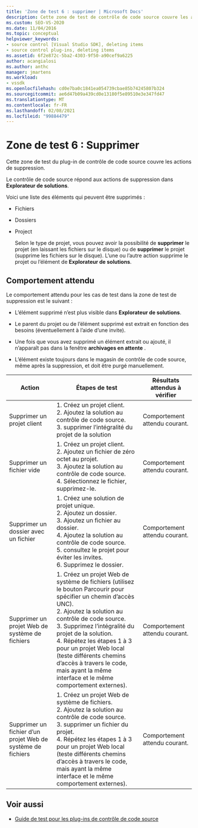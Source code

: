 ```yaml
---
title: 'Zone de test 6 : supprimer | Microsoft Docs'
description: Cette zone de test de contrôle de code source couvre les actions de suppression dans Explorateur de solutions pour votre plug-in de contrôle de code source Visual Studio.
ms.custom: SEO-VS-2020
ms.date: 11/04/2016
ms.topic: conceptual
helpviewer_keywords:
- source control [Visual Studio SDK], deleting items
- source control plug-ins, deleting items
ms.assetid: 6f2e872c-5ba2-4303-9f50-a90cef9a6225
author: acangialosi
ms.author: anthc
manager: jmartens
ms.workload:
- vssdk
ms.openlocfilehash: cd0e7ba0c1841ea054739cbae85b74245807b324
ms.sourcegitcommit: ae6d47b09a439cd0e13180f5e89510e3e347fd47
ms.translationtype: MT
ms.contentlocale: fr-FR
ms.lasthandoff: 02/08/2021
ms.locfileid: "99884479"
---
```

# <a name="test-area-6-delete"></a>Zone de test 6 : Supprimer
Cette zone de test du plug-in de contrôle de code source couvre les actions de suppression.

 Le contrôle de code source répond aux actions de suppression dans **Explorateur de solutions**.

 Voici une liste des éléments qui peuvent être supprimés :

- Fichiers

- Dossiers

- Project

  Selon le type de projet, vous pouvez avoir la possibilité de **supprimer** le projet (en laissant les fichiers sur le disque) ou de **supprimer** le projet (supprime les fichiers sur le disque). L’une ou l’autre action supprime le projet ou l’élément de **Explorateur de solutions**.

## <a name="expected-behavior"></a>Comportement attendu
 Le comportement attendu pour les cas de test dans la zone de test de suppression est le suivant :

- L’élément supprimé n’est plus visible dans **Explorateur de solutions**.

- Le parent du projet ou de l’élément supprimé est extrait en fonction des besoins (éventuellement à l’aide d’une invite).

- Une fois que vous avez supprimé un élément extrait ou ajouté, il n’apparaît pas dans la fenêtre **archivages en attente** .

- L’élément existe toujours dans le magasin de contrôle de code source, même après la suppression, et doit être purgé manuellement.

|Action|Étapes de test|Résultats attendus à vérifier|
|------------|----------------|--------------------------------|
|Supprimer un projet client|1. Créez un projet client.<br />2. Ajoutez la solution au contrôle de code source.<br />3. supprimer l’intégralité du projet de la solution|Comportement attendu courant.|
|Supprimer un fichier vide|1. Créez un projet client.<br />2. Ajoutez un fichier de zéro octet au projet.<br />3. Ajoutez la solution au contrôle de code source.<br />4. Sélectionnez le fichier, supprimez-le.|Comportement attendu courant.|
|Supprimer un dossier avec un fichier|1. Créez une solution de projet unique.<br />2. Ajoutez un dossier.<br />3. Ajoutez un fichier au dossier.<br />4. Ajoutez la solution au contrôle de code source.<br />5. consultez le projet pour éviter les invites.<br />6. Supprimez le dossier.|Comportement attendu courant.|
|Supprimer un projet Web de système de fichiers|1. Créez un projet Web de système de fichiers (utilisez le bouton Parcourir pour spécifier un chemin d’accès UNC).<br />2. Ajoutez la solution au contrôle de code source.<br />3. Supprimez l’intégralité du projet de la solution.<br />4. Répétez les étapes 1 à 3 pour un projet Web local (teste différents chemins d’accès à travers le code, mais ayant la même interface et le même comportement externes).|Comportement attendu courant.|
|Supprimer un fichier d’un projet Web de système de fichiers|1. Créez un projet Web de système de fichiers.<br />2. Ajoutez la solution au contrôle de code source.<br />3. supprimer un fichier du projet.<br />4. Répétez les étapes 1 à 3 pour un projet Web local (teste différents chemins d’accès à travers le code, mais ayant la même interface et le même comportement externes).|Comportement attendu courant.|

## <a name="see-also"></a>Voir aussi
- [Guide de test pour les plug-ins de contrôle de code source](../../extensibility/internals/test-guide-for-source-control-plug-ins.md)
